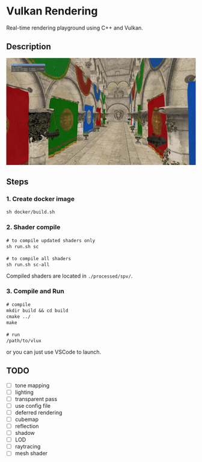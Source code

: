 # Vulkan Rendering
Real-time rendering playground using C++ and Vulkan.

## Description
![screenshot](assets/screenshot.png)

## Steps
### 1. Create docker image
```shell
sh docker/build.sh
```

### 2. Shader compile
```shell
# to compile updated shaders only
sh run.sh sc

# to compile all shaders
sh run.sh sc-all
```
Compiled shaders are located in `./processed/spv/`.

### 3. Compile and Run
```shell 
# compile
mkdir build && cd build
cmake ../
make

# run
/path/to/vlux
```
or you can just use VSCode to launch.


## TODO
- [ ] tone mapping
- [ ] lighting
- [ ] transparent pass
- [ ] use config file
- [ ] deferred rendering
- [ ] cubemap
- [ ] reflection
- [ ] shadow
- [ ] LOD
- [ ] raytracing
- [ ] mesh shader
